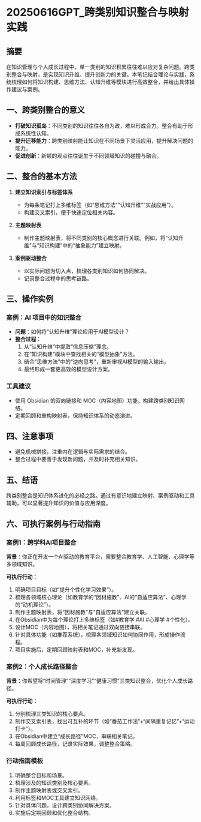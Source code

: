 # 20250616GPT_跨类别知识整合与映射实践

## 摘要

在知识管理与个人成长过程中，单一类别的知识积累往往难以应对复杂问题。跨类别整合与映射，是实现知识升维、提升创新力的关键。本笔记结合理论与实践，系统梳理如何将知识构建、思维方法、认知升维等模块进行高效整合，并给出具体操作建议与案例。

## 一、跨类别整合的意义

- **打破知识孤岛**：不同类别的知识往往各自为政，难以形成合力。整合有助于形成系统性认知。
- **提升迁移能力**：跨类别映射能让知识在不同场景下灵活应用，提升解决问题的能力。
- **促进创新**：新颖的观点往往诞生于不同领域知识的碰撞与融合。

## 二、整合的基本方法

1. **建立知识索引与标签体系**
   - 为每条笔记打上多维标签（如“思维方法”“认知升维”“实战应用”）。
   - 构建交叉索引，便于快速定位相关内容。

2. **主题映射表**
   - 制作主题映射表，将不同类别的核心概念进行关联。例如，将“认知升维”与“知识构建”中的“抽象能力”建立映射。

3. **案例驱动整合**
   - 以实际问题为切入点，梳理各类别知识如何协同解决。
   - 记录整合过程中的思考链路。

## 三、操作实例

### 案例：AI 项目中的知识整合

- **问题**：如何将“认知升维”理论应用于AI模型设计？
- **整合过程**：
  1. 从“认知升维”中提取“信息压缩”理念。
  2. 在“知识构建”模块中查找相关的“模型抽象”方法。
  3. 结合“思维方法”中的“逆向思考”，重新审视AI模型的输入输出。
  4. 最终形成一套更高效的模型设计方案。

### 工具建议

- 使用 Obsidian 的双向链接和 MOC（内容地图）功能，构建跨类别知识网络。
- 定期回顾和重构映射表，保持知识体系的动态演进。

## 四、注意事项

- 避免机械拼接，注重内在逻辑与实际需求的结合。
- 整合过程中要善于发现新问题，并及时补充相关知识。

## 五、结语

跨类别整合是知识体系进化的必经之路。通过有意识地建立映射、案例驱动和工具辅助，可以显著提升知识的价值与应用深度。

## 六、可执行案例与行动指南

### 案例1：跨学科AI项目整合

**背景**：你正在开发一个AI驱动的教育平台，需要整合教育学、人工智能、心理学等多领域知识。

**可执行行动：**
1. 明确项目目标（如“提升个性化学习效果”）。
2. 梳理各领域核心理论（如教育学的“因材施教”、AI的“自适应算法”、心理学的“动机理论”）。
3. 制作主题映射表，将“因材施教”与“自适应算法”建立关联。
4. 在Obsidian中为每个理论打上多维标签（如#教育学 #AI #心理学 #个性化）。
5. 设计MOC（内容地图），将相关笔记通过双向链接串联。
6. 针对具体功能（如推荐系统），梳理各领域知识如何协同作用，形成操作流程。
7. 项目实施后，定期回顾映射表和MOC，补充新发现。

### 案例2：个人成长路径整合

**背景**：你希望将“时间管理”“深度学习”“健康习惯”三类知识整合，优化个人成长路径。

**可执行行动：**
1. 分别梳理三类知识的核心要点。
2. 制作交叉索引表，找出可互补的环节（如“番茄工作法”+“间隔重复记忆”+“运动打卡”）。
3. 在Obsidian中建立“成长路径”MOC，串联相关笔记。
4. 每周回顾成长路径，记录实际效果，调整整合策略。

### 行动指南模板

1. 明确整合目标和场景。
2. 梳理涉及的知识类别及核心要素。
3. 制作主题映射表或交叉索引。
4. 利用标签和MOC工具建立知识网络。
5. 针对具体问题，设计跨类别协同解决方案。
6. 实施后定期回顾和优化整合结构。
